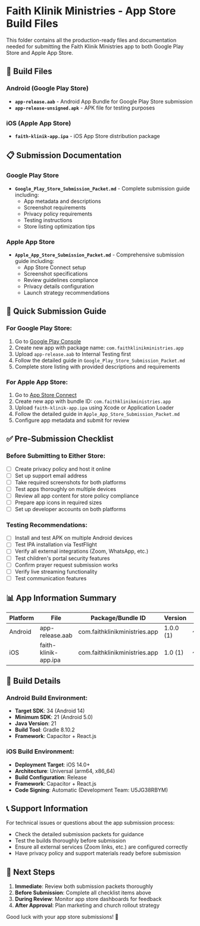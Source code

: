 # Faith Klinik Ministries - App Store Build Files

This folder contains all the production-ready files and documentation needed for submitting the Faith Klinik Ministries app to both Google Play Store and Apple App Store.

## 📱 Build Files

### Android (Google Play Store)
- **`app-release.aab`** - Android App Bundle for Google Play Store submission
- **`app-release-unsigned.apk`** - APK file for testing purposes

### iOS (Apple App Store)
- **`faith-klinik-app.ipa`** - iOS App Store distribution package

## 📋 Submission Documentation

### Google Play Store
- **`Google_Play_Store_Submission_Packet.md`** - Complete submission guide including:
  - App metadata and descriptions
  - Screenshot requirements
  - Privacy policy requirements
  - Testing instructions
  - Store listing optimization tips

### Apple App Store
- **`Apple_App_Store_Submission_Packet.md`** - Comprehensive submission guide including:
  - App Store Connect setup
  - Screenshot specifications
  - Review guidelines compliance
  - Privacy details configuration
  - Launch strategy recommendations

## 🚀 Quick Submission Guide

### For Google Play Store:
1. Go to [Google Play Console](https://play.google.com/console)
2. Create new app with package name: `com.faithklinikministries.app`
3. Upload `app-release.aab` to Internal Testing first
4. Follow the detailed guide in `Google_Play_Store_Submission_Packet.md`
5. Complete store listing with provided descriptions and requirements

### For Apple App Store:
1. Go to [App Store Connect](https://appstoreconnect.apple.com)
2. Create new app with bundle ID: `com.faithklinikministries.app`
3. Upload `faith-klinik-app.ipa` using Xcode or Application Loader
4. Follow the detailed guide in `Apple_App_Store_Submission_Packet.md`
5. Configure app metadata and submit for review

## ✅ Pre-Submission Checklist

### Before Submitting to Either Store:
- [ ] Create privacy policy and host it online
- [ ] Set up support email address
- [ ] Take required screenshots for both platforms
- [ ] Test apps thoroughly on multiple devices
- [ ] Review all app content for store policy compliance
- [ ] Prepare app icons in required sizes
- [ ] Set up developer accounts on both platforms

### Testing Recommendations:
- [ ] Install and test APK on multiple Android devices
- [ ] Test IPA installation via TestFlight
- [ ] Verify all external integrations (Zoom, WhatsApp, etc.)
- [ ] Test children's portal security features
- [ ] Confirm prayer request submission works
- [ ] Verify live streaming functionality
- [ ] Test communication features

## 📊 App Information Summary

| Platform | File | Package/Bundle ID | Version | Size |
|----------|------|-------------------|---------|------|
| Android | app-release.aab | com.faithklinikministries.app | 1.0.0 (1) | ~15MB |
| iOS | faith-klinik-app.ipa | com.faithklinikministries.app | 1.0 (1) | ~25MB |

## 🔧 Build Details

### Android Build Environment:
- **Target SDK**: 34 (Android 14)
- **Minimum SDK**: 21 (Android 5.0)  
- **Java Version**: 21
- **Build Tool**: Gradle 8.10.2
- **Framework**: Capacitor + React.js

### iOS Build Environment:
- **Deployment Target**: iOS 14.0+
- **Architecture**: Universal (arm64, x86_64)
- **Build Configuration**: Release
- **Framework**: Capacitor + React.js
- **Code Signing**: Automatic (Development Team: U5JG38RBYM)

## 📞 Support Information

For technical issues or questions about the app submission process:
- Check the detailed submission packets for guidance
- Test the builds thoroughly before submission
- Ensure all external services (Zoom links, etc.) are configured correctly
- Have privacy policy and support materials ready before submission

## 🎯 Next Steps

1. **Immediate**: Review both submission packets thoroughly
2. **Before Submission**: Complete all checklist items above
3. **During Review**: Monitor app store dashboards for feedback
4. **After Approval**: Plan marketing and church rollout strategy

Good luck with your app store submissions! 🚀